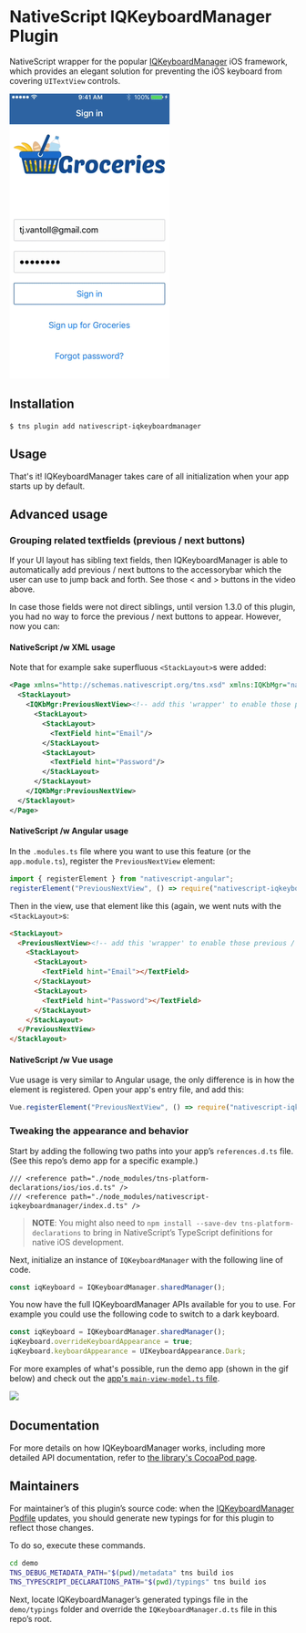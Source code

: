 # NativeScript IQKeyboardManager Plugin

NativeScript wrapper for the popular [IQKeyboardManager](https://cocoapods.org/pods/IQKeyboardManager) iOS framework, which provides an elegant solution for preventing the iOS keyboard from covering `UITextView` controls.

![Example of using the IQKeyBoardManager NativeScript plugin on an iOS device](screenshot.gif)

## Installation

```
$ tns plugin add nativescript-iqkeyboardmanager
```

## Usage

That's it! IQKeyboardManager takes care of all initialization when your app starts up by default.

## Advanced usage

### Grouping related textfields (previous / next buttons)
If your UI layout has sibling text fields, then IQKeyboardManager is able to automatically
add previous / next buttons to the accessorybar which the user can use to jump back and forth.
See those < and > buttons in the video above.

In case those fields were not direct siblings, until version 1.3.0 of this plugin, you had no way
to force the previous / next buttons to appear. However, now you can:

#### NativeScript /w XML usage
Note that for example sake superfluous `<StackLayout>`s were added:

```xml
<Page xmlns="http://schemas.nativescript.org/tns.xsd" xmlns:IQKbMgr="nativescript-iqkeyboardmanager">
  <StackLayout>
    <IQKbMgr:PreviousNextView><!-- add this 'wrapper' to enable those previous / next buttons -->
      <StackLayout>
        <StackLayout>
          <TextField hint="Email"/>
        </StackLayout>
        <StackLayout>
          <TextField hint="Password"/>
        </StackLayout>
      </StackLayout>
    </IQKbMgr:PreviousNextView>
  </Stacklayout>
</Page>
```

#### NativeScript /w Angular usage
In the `.modules.ts` file where you want to use this feature (or the `app.module.ts`),
register the `PreviousNextView` element:

```typescript
import { registerElement } from "nativescript-angular";
registerElement("PreviousNextView", () => require("nativescript-iqkeyboardmanager"). PreviousNextView);
```

Then in the view, use that element like this (again, we went nuts with the `<StackLayout>`s:

```html
<StackLayout>
  <PreviousNextView><!-- add this 'wrapper' to enable those previous / next buttons -->
    <StackLayout>
      <StackLayout>
        <TextField hint="Email"></TextField>
      </StackLayout>
      <StackLayout>
        <TextField hint="Password"></TextField>
      </StackLayout>
    </StackLayout>
  </PreviousNextView>
</Stacklayout>
```

#### NativeScript /w Vue usage
Vue usage is very similar to Angular usage, the only difference is in how the element is registered. Open your app's entry file, and add this:

```javascript
Vue.registerElement("PreviousNextView", () => require("nativescript-iqkeyboardmanager"). PreviousNextView)
```

### Tweaking the appearance and behavior

Start by adding the following two paths into your app’s `references.d.ts` file. (See this repo’s demo app for a specific example.)

```
/// <reference path="./node_modules/tns-platform-declarations/ios/ios.d.ts" />
/// <reference path="./node_modules/nativescript-iqkeyboardmanager/index.d.ts" />
```

> **NOTE**: You might also need to `npm install --save-dev tns-platform-declarations` to bring in NativeScript’s TypeScript definitions for native iOS development.

Next, initialize an instance of `IQKeyboardManager` with the following line of code.

```typescript
const iqKeyboard = IQKeyboardManager.sharedManager();
```

You now have the full IQKeyboardManager APIs available for you to use. For example you could use the following code to switch to a dark keyboard.

```typescript
const iqKeyboard = IQKeyboardManager.sharedManager();
iqKeyboard.overrideKeyboardAppearance = true;
iqKeyboard.keyboardAppearance = UIKeyboardAppearance.Dark;
```

For more examples of what's possible, run the demo app (shown in the gif below) and check out the [app's `main-view-model.ts` file](demo/app/main-view-model.ts).

<img src="https://github.com/tjvantoll/nativescript-IQKeyboardManager/raw/master/demo.gif" width="320px"/> 

## Documentation

For more details on how IQKeyboardManager works, including more detailed API documentation, refer to [the library's CocoaPod page](https://cocoapods.org/pods/IQKeyboardManager).

## Maintainers

For maintainer’s of this plugin’s source code: when the [IQKeyboardManager Podfile](platforms/ios/Podfile) updates, you should generate new typings for for this plugin to reflect those changes.

To do so, execute these commands.

```bash
cd demo
TNS_DEBUG_METADATA_PATH="$(pwd)/metadata" tns build ios
TNS_TYPESCRIPT_DECLARATIONS_PATH="$(pwd)/typings" tns build ios
```

Next, locate IQKeyboardManager’s generated typings file in the `demo/typings` folder and override the `IQKeyboardManager.d.ts` file in this repo’s root.
